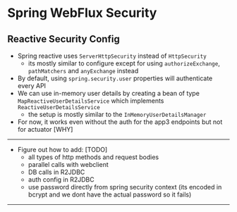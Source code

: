 # Spring WebFlux Security

## Reactive Security Config

- Spring reactive uses `ServerHttpSecurity` instead of `HttpSecurity`
  - its mostly similar to configure except for using `authorizeExchange`, `pathMatchers` and `anyExchange` instead
- By default, using `spring.security.user` properties will authenticate every API
- We can use in-memory user details by creating a bean of type `MapReactiveUserDetailsService` which implements `ReactiveUserDetailsService`
  - the setup is mostly similar to the `InMemoryUserDetailsManager`
- For now, it works even without the auth for the app3 endpoints but not for actuator [WHY]

---

- Figure out how to add: [TODO]
  - all types of http methods and request bodies
  - parallel calls with webclient
  - DB calls in R2JDBC
  - auth config in R2JDBC
  - use password directly from spring security context (its encoded in bcrypt and we dont have the actual password so it fails)

---
